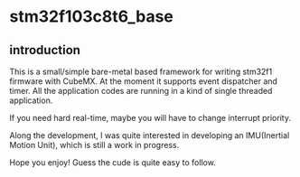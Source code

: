 # stm32f103c8t6_base

## introduction
This is a small/simple bare-metal based framework for writing stm32f1 firmware with CubeMX.
At the moment it supports event dispatcher and timer. 
All the application codes are running in a kind of single threaded application.

If you need hard real-time, maybe you will have to change interrupt priority.

Along the development, I was quite interested in developing an IMU(Inertial Motion Unit), which is still a work in progress.

Hope you enjoy! Guess the cude is quite easy to follow.
